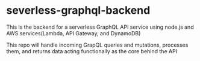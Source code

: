 # severless-graphql-backend
This is the backend for a serverless GraphQL API service using node.js and AWS services(Lambda, API Gateway, and DynamoDB)

This repo will handle incoming GrapQL queries and mutations, processes them, and returns data acting functionally as the core behind the API


